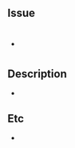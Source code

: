 ## Issue <!-- 연결 이슈 -->

- #

## Description <!-- 작업한 내용에 대해 설명해주세요 -->

-

## Etc <!-- 기타 현재 PR 관련 공유 내용이 있다면 작성해주세요 -->

-
